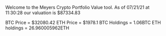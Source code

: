 Welcome to the Meyers Crypto Portfolio Value tool. 
As of 07/21/21 at 11:30:28 our valuation is $87334.83 

BTC Price = $32080.42
 ETH Price = $1978.1
BTC Holdings = 1.06BTC
 ETH holdings = 26.960005962ETH 
